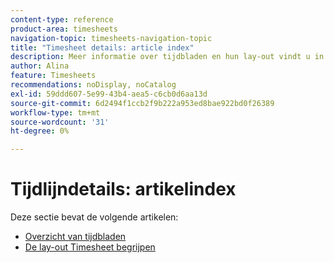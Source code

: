```yaml
---
content-type: reference
product-area: timesheets
navigation-topic: timesheets-navigation-topic
title: "Timesheet details: article index"
description: Meer informatie over tijdbladen en hun lay-out vindt u in de volgende artikelen.
author: Alina
feature: Timesheets
recommendations: noDisplay, noCatalog
exl-id: 59ddd607-5e99-43b4-aea5-c6cb0d6aa13d
source-git-commit: 6d2494f1ccb2f9b222a953ed8bae922bd0f26389
workflow-type: tm+mt
source-wordcount: '31'
ht-degree: 0%

---
```


# Tijdlijndetails: artikelindex

Deze sectie bevat de volgende artikelen:

* [Overzicht van tijdbladen](../../timesheets/timesheets/timesheets-overview.md)
* [De lay-out Timesheet begrijpen](../../timesheets/timesheets/timesheet-layout.md)
